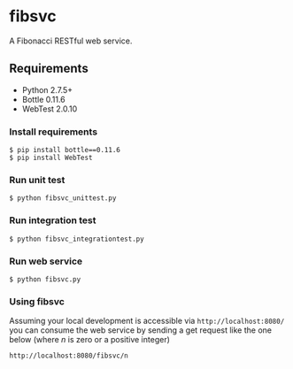 fibsvc
======

A Fibonacci RESTful web service.


## Requirements ##
* Python 2.7.5+
* Bottle 0.11.6
* WebTest 2.0.10

### Install requirements ###

```
$ pip install bottle==0.11.6
$ pip install WebTest
```

### Run unit test ###

```
$ python fibsvc_unittest.py
```

### Run integration test ###

```
$ python fibsvc_integrationtest.py
```

### Run web service ###

```
$ python fibsvc.py
```

### Using fibsvc ####

Assuming your local development is accessible via `http://localhost:8080/`
you can consume the web service by sending a get request like the one below
(where <i>n</i> is zero or a positive integer)

```
http://localhost:8080/fibsvc/n
```
